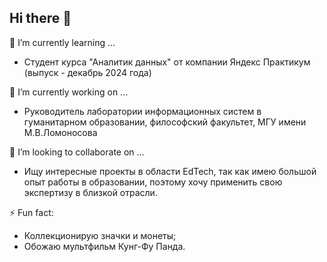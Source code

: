 ## Hi there 👋

🌱 I’m currently learning ...
* Студент курса "Аналитик данных" от компании Яндекс Практикум (выпуск - декабрь 2024 года)

🔭 I’m currently working on ...
* Руководитель лаборатории информационных систем в гуманитарном образовании, философский факультет, МГУ имени М.В.Ломоносова

👯 I’m looking to collaborate on ...
* Ищу интересные проекты в области EdTech, так как имею большой опыт работы в образовании, поэтому хочу применить свою экспертизу в близкой отрасли.

⚡ Fun fact:
* Коллекционирую значки и монеты;
* Обожаю мультфильм Кунг-Фу Панда.

<!--
**AlexeiTolstukhin/AlexeiTolstukhin** is a ✨ _special_ ✨ repository because its `README.md` (this file) appears on your GitHub profile.

Here are some ideas to get you started:

- 🔭 I’m currently working on ...
- 🌱 I’m currently learning ...
- 👯 I’m looking to collaborate on ...
- 🤔 I’m looking for help with ...
- 💬 Ask me about ...
- 📫 How to reach me: ...
- 😄 Pronouns: ...
- ⚡ Fun fact: ...
-->
